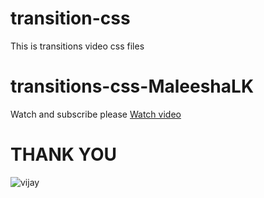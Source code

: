 # transition-css
This is transitions video css files


# transitions-css-MaleeshaLK

Watch and subscribe please
<a href="https://youtu.be/ycgE0HMbAz8">Watch video</a>
  
# THANK YOU

![vijay](https://user-images.githubusercontent.com/78329721/135889814-11d386a7-5a42-467c-8070-f0602cafff98.png)
